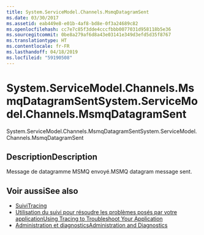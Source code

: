 ```yaml
---
title: System.ServiceModel.Channels.MsmqDatagramSent
ms.date: 03/30/2017
ms.assetid: eab449e8-e01b-4af8-bd8e-0f3a24689c82
ms.openlocfilehash: cc7e7c85f3dde4cccfbbb0077031d958118b5e36
ms.sourcegitcommit: 0be8a279af6d8a43e03141e349d3efd5d35f8767
ms.translationtype: HT
ms.contentlocale: fr-FR
ms.lasthandoff: 04/18/2019
ms.locfileid: "59190508"
---
```

# <a name="systemservicemodelchannelsmsmqdatagramsent"></a><span data-ttu-id="6aad6-102">System.ServiceModel.Channels.MsmqDatagramSent</span><span class="sxs-lookup"><span data-stu-id="6aad6-102">System.ServiceModel.Channels.MsmqDatagramSent</span></span>
<span data-ttu-id="6aad6-103">System.ServiceModel.Channels.MsmqDatagramSent</span><span class="sxs-lookup"><span data-stu-id="6aad6-103">System.ServiceModel.Channels.MsmqDatagramSent</span></span>  
  
## <a name="description"></a><span data-ttu-id="6aad6-104">Description</span><span class="sxs-lookup"><span data-stu-id="6aad6-104">Description</span></span>  
 <span data-ttu-id="6aad6-105">Message de datagramme MSMQ envoyé.</span><span class="sxs-lookup"><span data-stu-id="6aad6-105">MSMQ datagram message sent.</span></span>  
  
## <a name="see-also"></a><span data-ttu-id="6aad6-106">Voir aussi</span><span class="sxs-lookup"><span data-stu-id="6aad6-106">See also</span></span>

- [<span data-ttu-id="6aad6-107">Suivi</span><span class="sxs-lookup"><span data-stu-id="6aad6-107">Tracing</span></span>](../../../../../docs/framework/wcf/diagnostics/tracing/index.md)
- [<span data-ttu-id="6aad6-108">Utilisation du suivi pour résoudre les problèmes posés par votre application</span><span class="sxs-lookup"><span data-stu-id="6aad6-108">Using Tracing to Troubleshoot Your Application</span></span>](../../../../../docs/framework/wcf/diagnostics/tracing/using-tracing-to-troubleshoot-your-application.md)
- [<span data-ttu-id="6aad6-109">Administration et diagnostics</span><span class="sxs-lookup"><span data-stu-id="6aad6-109">Administration and Diagnostics</span></span>](../../../../../docs/framework/wcf/diagnostics/index.md)
